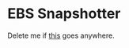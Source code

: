 # EBS Snapshotter

Delete me if [this](https://github.com/kubernetes/community/blob/master/contributors/design-proposals/volume-snapshotting.md) goes anywhere.
